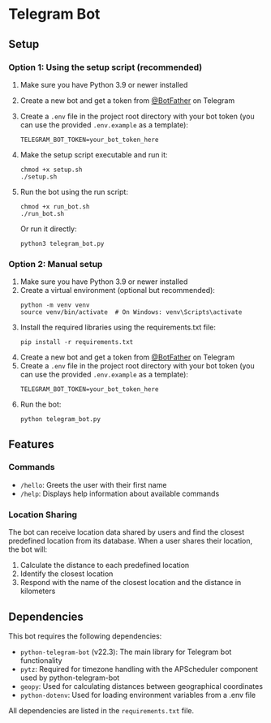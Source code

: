 # Telegram Bot

## Setup

### Option 1: Using the setup script (recommended)

1. Make sure you have Python 3.9 or newer installed
2. Create a new bot and get a token from [@BotFather](https://t.me/BotFather) on Telegram
3. Create a `.env` file in the project root directory with your bot token (you can use the provided `.env.example` as a template):
   ```
   TELEGRAM_BOT_TOKEN=your_bot_token_here
   ```
4. Make the setup script executable and run it:
   ```
   chmod +x setup.sh
   ./setup.sh
   ```
5. Run the bot using the run script:
   ```
   chmod +x run_bot.sh
   ./run_bot.sh
   ```
   
   Or run it directly:
   ```
   python3 telegram_bot.py
   ```

### Option 2: Manual setup

1. Make sure you have Python 3.9 or newer installed
2. Create a virtual environment (optional but recommended):
   ```
   python -m venv venv
   source venv/bin/activate  # On Windows: venv\Scripts\activate
   ```
3. Install the required libraries using the requirements.txt file:
   ```
   pip install -r requirements.txt
   ```
4. Create a new bot and get a token from [@BotFather](https://t.me/BotFather) on Telegram
5. Create a `.env` file in the project root directory with your bot token (you can use the provided `.env.example` as a template):
   ```
   TELEGRAM_BOT_TOKEN=your_bot_token_here
   ```
6. Run the bot:
   ```
   python telegram_bot.py
   ```

## Features

### Commands
- `/hello`: Greets the user with their first name
- `/help`: Displays help information about available commands

### Location Sharing
The bot can receive location data shared by users and find the closest predefined location from its database. When a user shares their location, the bot will:
1. Calculate the distance to each predefined location
2. Identify the closest location
3. Respond with the name of the closest location and the distance in kilometers

## Dependencies

This bot requires the following dependencies:

- `python-telegram-bot` (v22.3): The main library for Telegram bot functionality
- `pytz`: Required for timezone handling with the APScheduler component used by python-telegram-bot
- `geopy`: Used for calculating distances between geographical coordinates
- `python-dotenv`: Used for loading environment variables from a .env file

All dependencies are listed in the `requirements.txt` file.